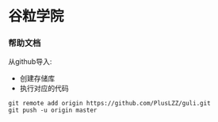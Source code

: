 # 谷粒学院

### 帮助文档
从github导入:

* 创建存储库
* 执行对应的代码
```
git remote add origin https://github.com/PlusLZZ/guli.git
git push -u origin master
```


